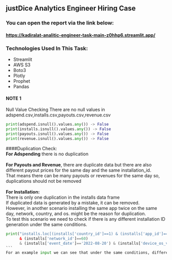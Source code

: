 ## justDice Analytics Engineer Hiring Case

### You can open the report via the link below:

#### https://kadiralat-analitic-engineer-task-main-z0hhp6.streamlit.app/

### Technologies Used In This Task:

+ Streamlit
+ AWS S3
+ Boto3
+ Plotly
+ Prophet
+ Pandas

#### NOTE 1

Null Value Checking
There are no null values in adspend.csv,installs.csv,payouts.csv,revenue.csv
```python
print(adspend.isnull().values.any()) -> False
print(installs.isnull().values.any()) -> False
print(payouts.isnull().values.any()) -> False
print(revenue.isnull().values.any()) -> False
```
####Duplication Check:<br>
**For Adspending** there is no duplication<br><br>
**For Payouts and Revenue**, there are duplicate data but there are also different payout prices for the same day and the same installation_id.<br>
That means there can be many payouts or revenues for the same day so, duplications should not be removed <br><br>
**For Installation:**<br>
There is only one duplication in the installs data frame<br>
If duplicated data is generated by a mistake, it can be removed.<br>
However, in another scenario installing the same app twice on the same day, network, country, and os. might be the reason for duplication.<br>To test this scenario we need to check if there is any different installation ID generation under the same conditions.<br>
```python
print("installs.loc[(installs['country_id']==1) & (installs['app_id']==71)
      & (installs['network_id']==60)
      & (installs['event_date']=='2022-08-20') & (installs['device_os_version']=='12') ])
```  
For an example input we can see that under the same conditions, different installation IDs are also generated. So yes the duplication in the installs data frame is a mistake.<br>
